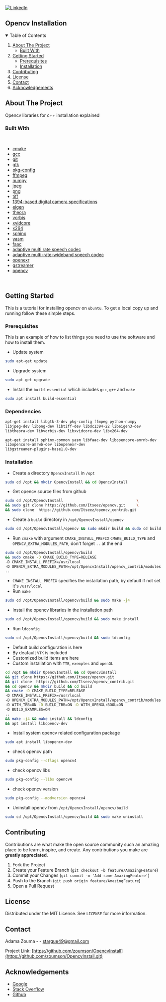 [![LinkedIn][linkedin-shield]][linkedin-url]
## Opencv Installation

<!-- TABLE OF CONTENTS -->
<details open="open">
  <summary>Table of Contents</summary>
  <ol>
    <li>
      <a href="#about-the-project">About The Project</a>
      <ul>
        <li><a href="#built-with">Built With</a></li>
      </ul>
    </li>
    <li>
      <a href="#getting-started">Getting Started</a>
      <ul>
        <li><a href="#prerequisites">Prerequisites</a></li>
        <li><a href="#installation">Installation</a></li>
      </ul>
    </li>
    <li><a href="#contributing">Contributing</a></li>
    <li><a href="#license">License</a></li>
    <li><a href="#contact">Contact</a></li>
    <li><a href="#acknowledgements">Acknowledgements</a></li>
  </ol>
</details>



<!-- ABOUT THE PROJECT -->
## About The Project

Opencv libraries for c++ installation explained 

<!--Built with -->
### Built With

<br>

* [cmake](https://cmake.org/)
* [gcc](https://gcc.gnu.org/)
* [git](https://git-scm.com/)
* [gtk](https://www.gtk.org/)
* [pkg-config](https://www.freedesktop.org/wiki/Software/pkg-config/)
* [ffmpeg](http://ffmpeg.org/)
* [numpy](https://numpy.org/)
* [jpeg](https://jpegclub.org/reference/)
* [png](http://www.libpng.org/pub/png/libpng.html)
* [tiff](https://www.adobe.io/open/standards/TIFF.html)
* [1394-based digital camera specifications](https://damien.douxchamps.net/ieee1394/libdc1394/)
* [eigen](https://www.eigen.tuxfamily.org)
* [theora](https://www.theora.org/)
* [vorbis](https://xiph.org/vorbis/doc/libvorbis/index.html)
* [xvidcore](https://www.xvid.com/)
* [x264](https://www.videolan.org/developers/x264.html)
* [sphinx](https://www.sphinx-doc.org/en/master/)
* [yasm](https://yasm.tortall.net/)
* [faac](http://faac.sourceforge.net/)
* [adaptive multi rate speech codec](https://packages.debian.org/sid/libopencore-amrnb-dev)
* [adaptive multi-rate-wideband speech codec](https://packages.debian.org/sid/libopencore-amrwb-dev)
* [openexr](https://www.openexr.com/)
* [gstreamer](https://gstreamer.freedesktop.org/)
* [opencv](https://opencv.org/)

<br>

<!-- GETTING STARTED -->
## Getting Started

This is a tutorial for installing opencv on `ubuntu`. 
To get a local copy up and running follow these simple steps.

### Prerequisites

This is an example of how to list things you need to use the software and how to install them.
* Update system
 ```sh
 sudo apt-get update
 ```
* Upgrade system
 ```sh
 sudo apt-get upgrade
 ```
 * Install the `build-essential` which includes `gcc`, `g++` and `make`
  ```sh
 sudo apt install build-essential
 ```
 ### Dependencies
 ```sh
 apt-get install libgtk-3-dev pkg-config ffmpeg python-numpy            \
 libjpeg-dev libpng-dev libtiff-dev libdc1394-22 libeigen3-dev          \
 libtheora-dev libvorbis-dev libxvidcore-dev libx264-dev
 ```
 ```sh
 apt-get install sphinx-common yasm libfaac-dev libopencore-amrnb-dev   \
 libopencore-amrwb-dev libopenexr-dev                                   \
 libgstreamer-plugins-base1.0-dev 
 ```
 
  ### Installation
  
 * Create a directory `OpencvInstall` in `/opt`
 
 ```sh
 sudo cd /opt && mkdir OpencvInstall && cd OpencvInstall
 ```
 * Get opencv source files from github
 ```sh
 sudo cd /opt/OpencvInstall                                 \
 && sudo git clone https://github.com/Itseez/opencv.git     \
 && sudo clone  https://github.com/Itseez/opencv_contrib.git
 ```
 * Create a `build` directory in `/opt/OpencvInstall/opencv`
 ```sh
 sudo cd /opt/OpencvInstall/opencv && sudo mkdir build && sudo cd build
 ```
 * Run `cmake` with argument `CMAKE_INSTALL_PREFIX` `CMAKE_BUILD_TYPE` and  `OPENCV_EXTRA_MODULES_PATH`, don't      forget `..` at the end
 ```sh
 sudo cd /opt/OpencvInstall/opencv/build                                 \
 && sudo cmake -D CMAKE_BUILD_TYPE=RELEASE 
 -D CMAKE_INSTALL_PREFIX=/usr/local                                      \
 -D OPENCV_EXTRA_MODULES_PATH=/opt/OpencvInstall/opencv_contrib/modules  \
 ..
 ``` 
 * `CMAKE_INSTALL_PREFIX` specifies the installation path, by default if not set it's `/usr/local`
 * Run `make`
 ```sh
 sudo cd /opt/OpencvInstall/opencv/build && sudo make -j4
 ``` 
 * Install the opencv libraries in the installation path
 ```sh
 sudo cd /opt/OpencvInstall/opencv/build && sudo make install
 ``` 
 * Run `ldconfig`
 ```sh
 sudo cd /opt/OpencvInstall/opencv/build && sudo ldconfig
 ```
* Default build configuration is here
* By deafault `VTK` is included
* Customized build items are here
* Custom installation with  `TTB`, `exemples` and `openGL`
 ```sh
 cd /opt && mkdir OpencvInstall && cd OpencvInstall                      \
 && git clone https://github.com/Itseez/opencv.git                       \
 && git clone  https://github.com/Itseez/opencv_contrib.git              \
 && cd opencv && mkdir build && cd build                                 \
 && cmake -D CMAKE_BUILD_TYPE=RELEASE                                    \
 -D CMAKE_INSTALL_PREFIX=/usr/local                                      \
 -D OPENCV_EXTRA_MODULES_PATH=/opt/OpencvInstall/opencv_contrib/modules  \
 -D WITH_TBB=ON -D BUILD_TBB=ON -D WITH_OPENGL:BOOL=ON                   \
 -D BUILD_EXAMPLES=ON                                                    \
 ..                                                                      \
 && make -j4 && make install && ldconfig                                 \
 && apt install libopencv-dev                                       
 ``` 
  * Install system opencv related configuration package
 ```sh
 sudo apt install libopencv-dev
 ```
 * check opencv path
 ```sh
 sudo pkg-config --cflags opencv4
 ```
 * check opencv libs
 ```sh
 sudo pkg-config --libs opencv4
 ```
 * check opencv version
 ```sh
 sudo pkg-config --modversion opencv4
 ```
  * Uninstall opencv from `/opt/OpencvInstall/opencv/build`
 ```sh
 sudo cd /opt/OpencvInstall/opencv/build && sudo make uninstall 
 ```


<!-- CONTRIBUTING -->
## Contributing

Contributions are what make the open source community such an amazing place to be learn, inspire, and create. Any contributions you make are **greatly appreciated**.

1. Fork the Project
2. Create your Feature Branch (`git checkout -b feature/AmazingFeature`)
3. Commit your Changes (`git commit -m 'Add some AmazingFeature'`)
4. Push to the Branch (`git push origin feature/AmazingFeature`)
5. Open a Pull Request



<!-- LICENSE -->
## License

Distributed under the MIT License. See `LICENSE` for more information.



<!-- CONTACT -->
## Contact

Adama Zouma - <!-- [@your_twitter](https://twitter.com/your_username) -->- stargue49@gmail.com

Project Link: [https://github.com/zoumson/OpencvInstall](https://github.com/zoumson/OpencvInstall.git)



<!-- ACKNOWLEDGEMENTS -->
## Acknowledgements
* [Google](https://www.google.com/)
* [Stack Overflow](https://stackoverflow.com/)
* [Github](https://github.com/)




<!-- MARKDOWN LINKS & IMAGES -->
<!-- https://www.markdownguide.org/basic-syntax/#reference-style-links -->

[contributors-shield]: https://img.shields.io/github/contributors/othneildrew/Best-README-Template.svg?style=for-the-badge
[contributors-url]: https://github.com/othneildrew/Best-README-Template/graphs/contributors
[forks-shield]: https://img.shields.io/github/forks/othneildrew/Best-README-Template.svg?style=for-the-badge
[forks-url]: https://github.com/othneildrew/Best-README-Template/network/members
[stars-shield]: https://img.shields.io/github/stars/othneildrew/Best-README-Template.svg?style=for-the-badge
[stars-url]: https://github.com/othneildrew/Best-README-Template/stargazers
[issues-shield]: https://img.shields.io/github/issues/othneildrew/Best-README-Template.svg?style=for-the-badge
[issues-url]: https://github.com/othneildrew/Best-README-Template/issues
[license-shield]: https://img.shields.io/github/license/othneildrew/Best-README-Template.svg?style=for-the-badge
[license-url]: https://github.com/othneildrew/Best-README-Template/blob/master/LICENSE.txt
[linkedin-shield]: https://img.shields.io/badge/-LinkedIn-black.svg?style=for-the-badge&logo=linkedin&colorB=555
[linkedin-url]: linkedin.com/in/adama-zouma-553bba13a
[product-screenshot]: images/screenshot.png

